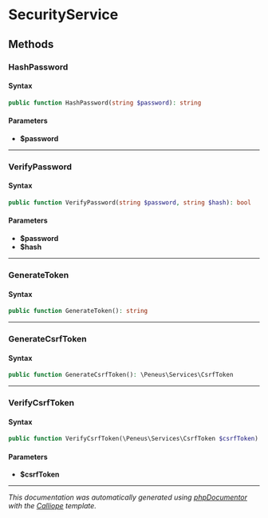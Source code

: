 # SecurityService

## Methods

### HashPassword

#### Syntax

```php
public function HashPassword(string $password): string
```

#### Parameters

- **$password**

---

### VerifyPassword

#### Syntax

```php
public function VerifyPassword(string $password, string $hash): bool
```

#### Parameters

- **$password**
- **$hash**

---

### GenerateToken

#### Syntax

```php
public function GenerateToken(): string
```

---

### GenerateCsrfToken

#### Syntax

```php
public function GenerateCsrfToken(): \Peneus\Services\CsrfToken
```

---

### VerifyCsrfToken

#### Syntax

```php
public function VerifyCsrfToken(\Peneus\Services\CsrfToken $csrfToken): bool
```

#### Parameters

- **$csrfToken**

---

*This documentation was automatically generated using [phpDocumentor](http://www.phpdoc.org/) with the [Calliope](https://github.com/DaphneWebFramework/Calliope) template.*
